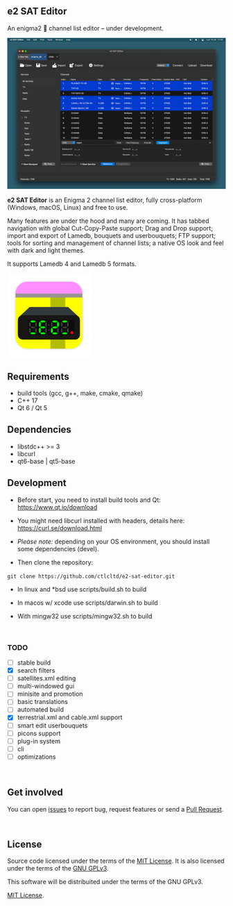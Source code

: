 ## e2 SAT Editor

An enigma2 📡 channel list editor – under development.

[![A screenshot of e2 SAT Editor](res/screenshot.png "e2 SAT Editor (screenshot)")](res/screenshot.png?raw=true)

**e2 SAT Editor** is an Enigma 2 channel list editor, fully cross-platform (Windows, macOS, Linux) and free to use.

Many features are under the hood and many are coming. It has tabbed navigation with global Cut-Copy-Paste support; Drag and Drop support; import and export of Lamedb, bouquets and userbouquets; FTP support; tools for sorting and management of channel lists; a native OS look and feel with dark and light themes.

It supports Lamedb 4 and Lamedb 5 formats.

<img src="res/e2-sat-editor.svg" width="192" height="192" alt="e2 SAT Editor (icon)" title="Icon">


## Requirements

* build tools (gcc, g++, make, cmake, qmake)
* C++ 17
* Qt 6 / Qt 5


## Dependencies

* libstdc++ >= 3
* libcurl
* qt6-base | qt5-base


## Development

- Before start, you need to install build tools and Qt: https://www.qt.io/download

- You might need libcurl installed with headers, details here: https://curl.se/download.html

- *Please note:* depending on your OS environment, you should install some dependencies (devel).

- Then clone the repository:

```git clone https://github.com/ctlcltd/e2-sat-editor.git```

- In linux and \*bsd use scripts/build.sh to build

- In macos w/ xcode use scripts/darwin.sh to build

- With mingw32 use scripts/mingw32.sh to build

&nbsp;
### TODO

- [ ] stable build
- [x] search filters
- [ ] satellites.xml editing
- [ ] multi-windowed gui
- [ ] minisite and promotion
- [ ] basic translations
- [ ] automated build
- [x] terrestrial.xml and cable.xml support
- [ ] smart edit userbouquets
- [ ] picons support
- [ ] plug-in system
- [ ] cli
- [ ] optimizations

&nbsp;
## Get involved

You can open [issues](https://github.com/ctlcltd/e2-sat-editor/issues) to report bug, request features or send a [Pull Request](https://github.com/ctlcltd/e2-sat-editor/pulls).

&nbsp;
## License

Source code licensed under the terms of the [MIT License](LICENSE). It is also licensed under the terms of the [GNU GPLv3](src/COPYING).

This software will be distribuited under the terms of the GNU GPLv3.

[MIT License](LICENSE).
